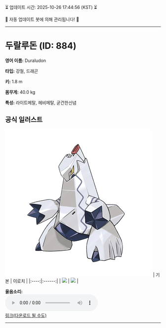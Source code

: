 
⏳ 업데이트 시간: 2025-10-26 17:44:56 (KST) ⏳

🤖 자동 업데이트 봇에 의해 관리됩니다! 🤖

---

# 두랄루돈 (ID: 884)
**영어 이름:** Duraludon

**타입:** 강철, 드래곤

**키:** 1.8 m

**몸무게:** 40.0 kg

**특성:** 라이트메탈, 헤비메탈, 굳건한신념

## 공식 일러스트
![](https://raw.githubusercontent.com/PokeAPI/sprites/master/sprites/pokemon/other/official-artwork/884.png)
| 기본 | 이로치 |
|:----:|:------:|
| <img src="http://play.pokemonshowdown.com/sprites/ani/duraludon.gif" width="200"> | <img src="http://play.pokemonshowdown.com/sprites/ani-shiny/duraludon.gif" width="200"> |

**울음소리:**<br><audio controls src="https://raw.githubusercontent.com/PokeAPI/cries/main/cries/pokemon/latest/884.ogg"></audio><br> [링크(다운로드 될 수도)](https://raw.githubusercontent.com/PokeAPI/cries/main/cries/pokemon/latest/884.ogg)


---
